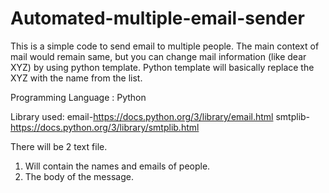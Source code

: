 # Automated-multiple-email-sender

This is a simple code to send email to multiple people.
The main context of mail would  remain same, but you can change mail information (like dear XYZ) by using python template.
Python template will basically replace the XYZ with the name from the list.


Programming Language : Python

Library used:
email-https://docs.python.org/3/library/email.html
smtplib-https://docs.python.org/3/library/smtplib.html

There will be 2 text file.
1) Will contain the names and emails of people.
2) The body of the message.
